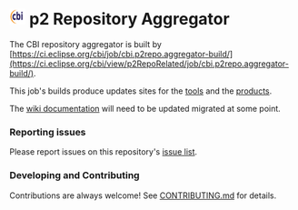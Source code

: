 # <img src="cbi.svg" style="width: 1em;"/> p2 Repository Aggregator

The CBI repository aggregator is built by 
[https://ci.eclipse.org/cbi/job/cbi.p2repo.aggregator-build/](https://ci.eclipse.org/cbi/view/p2RepoRelated/job/cbi.p2repo.aggregator-build/).

This job's builds produce updates sites for the 
[tools](https://download.eclipse.org/cbi/updates/p2-aggregator/tools/) and the 
[products](https://download.eclipse.org/cbi/updates/p2-aggregator/products/).

The [wiki documentation](https://download.eclipse.org/cbi/updates/p2-aggregator/products/) will need to be updated migrated at some point.

### Reporting issues

Please report issues on this repository's [issue list](https://github.com/eclipse-cbi/p2repo-aggregator/issues).

### Developing and Contributing

Contributions are always welcome!
See [CONTRIBUTING.md](CONTRIBUTING.md) for details.
